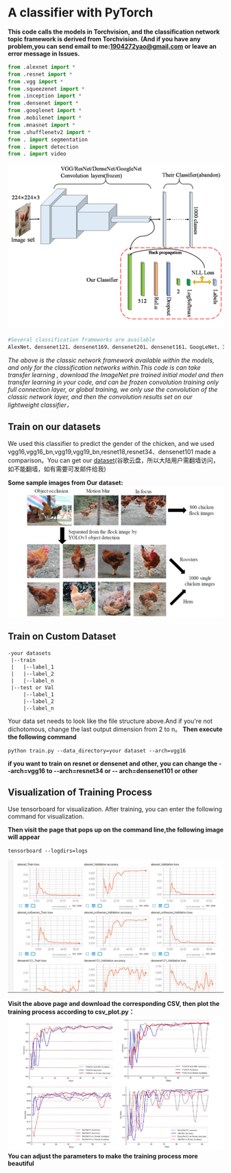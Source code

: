 # A classifier with PyTorch

**This code calls the models in Torchvision, and the classification network topic framework is derived from Torchvision.**
**(And if you have any problem,you can send email to me:1904272yao@gmail.com or leave an error message in Issues.**
```python
from .alexnet import *
from .resnet import *
from .vgg import *
from .squeezenet import *
from .inception import *
from .densenet import *
from .googlenet import *
from .mobilenet import *
from .mnasnet import *
from .shufflenetv2 import *
from . import segmentation
from . import detection
from . import video
```
![image info](image/classifier.png) 
```python
#Several classification frameworks are available
AlexNet、densenet121、densenet169、densenet201、densenet161、GoogLeNet、Inception3、mnasnet0_5、mnasnet0_75、mnasnet1_0、mnasnet1_3、MobileNetV2、resnet18、resnet34、resnet50、resnet101、resnet152、resnext50_32x4d、resnext101_32x8d、wide_resnet50_2、wide_resnet101_2、vgg11、vgg13、vgg16、vgg19、vgg11_bn、vgg13_bn、vgg16_bn、vgg19_bn...........
```
*The above is the classic network framework available within the models, and only for the classification networks within.This code is can take transfer learning , download the ImageNet pre trained initial model and then transfer learning  in your code, and can be frozen convolution training only full connection layer, or global training, we only use the convolution of the classic network layer, and then the convolution results set on our lightweight classifier，*


## Train on our datasets
We used this classifier to predict the gender of the chicken, and we used vgg16,vgg16_bn,vgg19,vgg19_bn,resnet18,resnet34、densenet101 made a comparison。You can get our [dataset](https://drive.google.com/open?id=1eGq8dWGL0I3rW2B9eJ_casH0_D3x7R73 "dataset")(谷歌云盘，所以大陆用户需翻墙访问，如不能翻墙，如有需要可发邮件给我)

**Some sample images from Our dataset:**
![image info](image/dataset.jpg) 

## Train on Custom Dataset
```
-your datasets
 |--train
 |   |--label_1
 |   |--label_2
 |   |--label_n
 |--test or Val
     |--label_1
     |--label_2
     |--label_n
```
Your data set needs to look like the file structure above.And if you're not dichotomous, change the last output dimension from 2 to n。
 **Then execute the following command**
 
 `python train.py --data_directory=your dataset --arch=vgg16`
 
 **if you want to train on resnet or densenet and other, you can change the --arch=vgg16 to --arch=resnet34 or -- arch=densenet101 or other**
## Visualization of Training Process
Use tensorboard for visualization. After training, you can enter the following command for visualization.

**Then visit the page that pops up on the command line,the following image will appear**

`tensorboard --logdirs=logs`

![image info](image/vis.jpg)

**Visit the above page and download the corresponding CSV, then plot the training process according to csv_plot.py：**
![image info](image/Plot.jpg)
**You can adjust the parameters to make the training process more beautiful**
